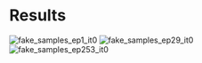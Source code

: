 # Results

![fake_samples_ep1_it0](https://user-images.githubusercontent.com/16810812/37365049-a8a98f7c-26d2-11e8-83c2-695aaa5d783a.png)
![fake_samples_ep29_it0](https://user-images.githubusercontent.com/16810812/37365060-b6c4d954-26d2-11e8-86e5-b7abdf199d63.png)
![fake_samples_ep253_it0](https://user-images.githubusercontent.com/16810812/37365074-c6a6b7d4-26d2-11e8-9929-e633ad5dcf0f.png)
